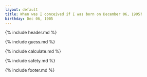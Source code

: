 ```yaml
---
layout: default
title: When was I conceived if I was born on December 06, 1905?
birthday: Dec 06, 1905
---
```


{% include header.md %}

{% include guess.md %}

{% include calculate.md %}

{% include safety.md %}

{% include footer.md %}



